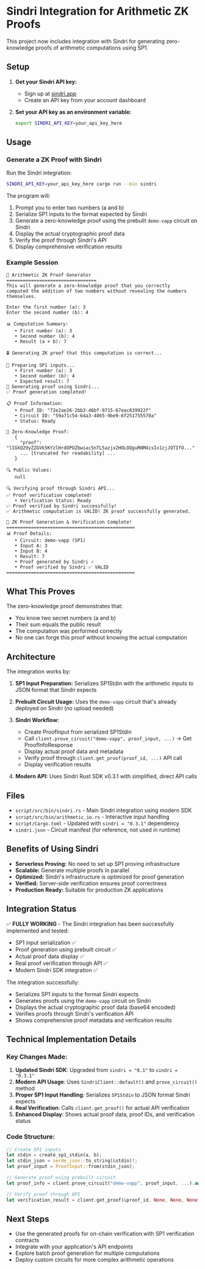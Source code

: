 # Sindri Integration for Arithmetic ZK Proofs

This project now includes integration with Sindri for generating zero-knowledge proofs of arithmetic computations using SP1.

## Setup

1. **Get your Sindri API key:**
   - Sign up at [sindri.app](https://sindri.app)
   - Create an API key from your account dashboard

2. **Set your API key as an environment variable:**
   ```bash
   export SINDRI_API_KEY=your_api_key_here
   ```

## Usage

### Generate a ZK Proof with Sindri

Run the Sindri integration:

```bash
SINDRI_API_KEY=your_api_key_here cargo run --bin sindri
```

The program will:
1. Prompt you to enter two numbers (a and b)
2. Serialize SP1 inputs to the format expected by Sindri
3. Generate a zero-knowledge proof using the prebuilt `demo-vapp` circuit on Sindri
4. Display the actual cryptographic proof data
5. Verify the proof through Sindri's API
6. Display comprehensive verification results

### Example Session

```
🧮 Arithmetic ZK Proof Generator
=================================
This will generate a zero-knowledge proof that you correctly
computed the addition of two numbers without revealing the numbers themselves.

Enter the first number (a): 3
Enter the second number (b): 4

📊 Computation Summary:
   • First number (a): 3
   • Second number (b): 4
   • Result (a + b): 7

🔒 Generating ZK proof that this computation is correct...

🔧 Preparing SP1 inputs...
   • First number (a): 3
   • Second number (b): 4
   • Expected result: 7
🔄 Generating proof using Sindri...
✅ Proof generation completed!

📋 Proof Information:
   • Proof ID: "72e2ae26-2bb3-46bf-9715-67eac639922f"
   • Circuit ID: "59a71c54-64a3-4865-9be9-6f251755570a"
   • Status: Ready

🔐 Zero-Knowledge Proof:
   {
     "proof": "lIGkQ29yZZGVk5KYzlHrdOPOZbwiac5nTL5azjx2HOLOQguRNM4isIx1zjJQTIfO..."
     ... [truncated for readability] ...
   }

🔍 Public Values:
   null

🔍 Verifying proof through Sindri API...
✅ Proof verification completed!
   • Verification Status: Ready
✅ Proof verified by Sindri successfully!
✅ Arithmetic computation is VALID! ZK proof successfully generated.

🎉 ZK Proof Generation & Verification Complete!
===============================================
📊 Proof Details:
   • Circuit: demo-vapp (SP1)
   • Input A: 3
   • Input B: 4
   • Result: 7
   • Proof generated by Sindri ✓
   • Proof verified by Sindri ✅ VALID
===============================================
```

## What This Proves

The zero-knowledge proof demonstrates that:
- You know two secret numbers (a and b)
- Their sum equals the public result
- The computation was performed correctly
- No one can forge this proof without knowing the actual computation

## Architecture

The integration works by:

1. **SP1 Input Preparation:** Serializes SP1Stdin with the arithmetic inputs to JSON format that Sindri expects

2. **Prebuilt Circuit Usage:** Uses the `demo-vapp` circuit that's already deployed on Sindri (no upload needed)

3. **Sindri Workflow:**
   - Create ProofInput from serialized SP1Stdin
   - Call `client.prove_circuit("demo-vapp", proof_input, ...)` → Get ProofInfoResponse
   - Display actual proof data and metadata
   - Verify proof through `client.get_proof(proof_id, ...)` API call
   - Display verification results

4. **Modern API:** Uses Sindri Rust SDK v0.3.1 with simplified, direct API calls

## Files

- `script/src/bin/sindri.rs` - Main Sindri integration using modern SDK
- `script/src/bin/arithmetic_io.rs` - Interactive input handling
- `script/Cargo.toml` - Updated with `sindri = "0.3.1"` dependency
- `sindri.json` - Circuit manifest (for reference, not used in runtime)

## Benefits of Using Sindri

- **Serverless Proving:** No need to set up SP1 proving infrastructure
- **Scalable:** Generate multiple proofs in parallel
- **Optimized:** Sindri's infrastructure is optimized for proof generation
- **Verified:** Server-side verification ensures proof correctness
- **Production Ready:** Suitable for production ZK applications

## Integration Status

✅ **FULLY WORKING** - The Sindri integration has been successfully implemented and tested:

- SP1 input serialization ✅
- Proof generation using prebuilt circuit ✅  
- Actual proof data display ✅
- Real proof verification through API ✅
- Modern Sindri SDK integration ✅

The integration successfully:
- Serializes SP1 inputs to the format Sindri expects
- Generates proofs using the `demo-vapp` circuit on Sindri
- Displays the actual cryptographic proof data (base64 encoded)
- Verifies proofs through Sindri's verification API
- Shows comprehensive proof metadata and verification results

## Technical Implementation Details

### Key Changes Made:

1. **Updated Sindri SDK**: Upgraded from `sindri = "0.1"` to `sindri = "0.3.1"`
2. **Modern API Usage**: Uses `SindriClient::default()` and `prove_circuit()` method
3. **Proper SP1 Input Handling**: Serializes `SP1Stdin` to JSON format Sindri expects
4. **Real Verification**: Calls `client.get_proof()` for actual API verification
5. **Enhanced Display**: Shows actual proof data, proof IDs, and verification status

### Code Structure:
```rust
// Create SP1 inputs
let stdin = create_sp1_stdin(a, b);
let stdin_json = serde_json::to_string(&stdin)?;
let proof_input = ProofInput::from(stdin_json);

// Generate proof using prebuilt circuit
let proof_info = client.prove_circuit("demo-vapp", proof_input, ...).await?;

// Verify proof through API
let verification_result = client.get_proof(&proof_id, None, None, None).await?;
```

## Next Steps

- Use the generated proofs for on-chain verification with SP1 verification contracts
- Integrate with your application's API endpoints  
- Explore batch proof generation for multiple computations
- Deploy custom circuits for more complex arithmetic operations